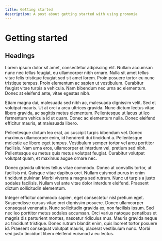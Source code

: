 ```yaml
---
title: Getting started
description: A post about getting started with using pronomia
---
```


# Getting started

## Headings

Lorem ipsum dolor sit amet, consectetur adipiscing elit. Nullam accumsan nunc nec tellus feugiat, eu ullamcorper nibh ornare. Nulla sit amet tellus vitae felis tristique feugiat sed sit amet lorem. Proin posuere tortor eu nunc tristique tempus. Proin elementum ac sapien ut vestibulum. Curabitur feugiat vitae turpis a vehicula. Nam bibendum nec urna ac elementum. Donec at eleifend ante, vitae egestas nibh.

Etiam magna dui, malesuada sed nibh ac, malesuada dignissim velit. Sed et volutpat mauris. Ut at orci a arcu ultrices gravida. Nunc dictum lectus vitae libero gravida, ac sagittis metus elementum. Pellentesque ut lacus ut leo fermentum vehicula id ut quam. Donec ac elementum nulla. Donec eleifend efficitur mauris, at malesuada libero.

Pellentesque dictum leo erat, ac suscipit turpis bibendum vel. Donec maximus ullamcorper enim, id hendrerit dui tincidunt a. Pellentesque molestie ac libero eget tempus. Vestibulum semper tortor vel arcu porttitor facilisis. Nam urna eros, ullamcorper et interdum vel, pretium sed nibh. Pellentesque eu metus quis metus volutpat feugiat. Curabitur volutpat volutpat quam, et maximus augue ornare nec.

Donec gravida ultrices tellus vitae commodo. Donec at convallis tortor, ut facilisis mi. Quisque vitae dapibus orci. Nullam euismod purus in enim tincidunt pulvinar. Morbi viverra a magna sed rutrum. Nunc ut turpis a justo sodales facilisis. Nullam vel ante vitae dolor interdum eleifend. Praesent dictum sollicitudin elementum.

Integer efficitur commodo sapien, eget consectetur nisl pretium eget. Suspendisse cursus vitae orci dignissim posuere. Donec ullamcorper consequat venenatis. Nunc sollicitudin gravida ex, non facilisis ipsum. Sed nec leo porttitor metus sodales accumsan. Orci varius natoque penatibus et magnis dis parturient montes, nascetur ridiculus mus. Mauris gravida neque ac tincidunt tristique. Donec rutrum blandit enim, quis laoreet tortor posuere id. Praesent consequat volutpat mauris, placerat vestibulum nunc. Morbi sed justo tincidunt libero eleifend euismod a eu lectus.
